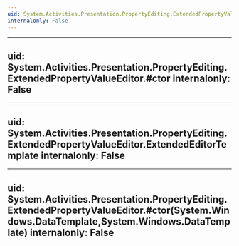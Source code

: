 ```yaml
---
uid: System.Activities.Presentation.PropertyEditing.ExtendedPropertyValueEditor
internalonly: False
---
```


---
uid: System.Activities.Presentation.PropertyEditing.ExtendedPropertyValueEditor.#ctor
internalonly: False
---

---
uid: System.Activities.Presentation.PropertyEditing.ExtendedPropertyValueEditor.ExtendedEditorTemplate
internalonly: False
---

---
uid: System.Activities.Presentation.PropertyEditing.ExtendedPropertyValueEditor.#ctor(System.Windows.DataTemplate,System.Windows.DataTemplate)
internalonly: False
---
